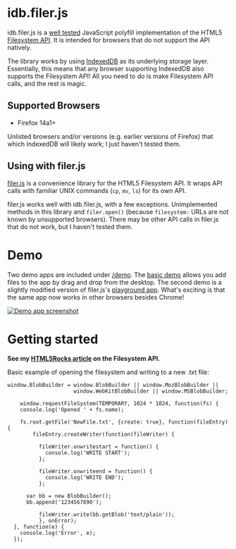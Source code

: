 idb.filer.js
===========

idb.filer.js is a [well tested](/idb.filer.js/tree/master/tests) JavaScript polyfill implementation
of the HTML5 [Filesystem API][1]. It is intended for browsers that do not
support the API natively.

The library works by using [IndexedDB][2] as its underlying storage layer. Essentially,
this means that any browser supporting IndexedDB also supports the Filesystem API!
All you need to do is make Filesystem API calls, and the rest is magic.

Supported Browsers
------------------

* Firefox 14a1+

Unlisted browsers and/or versions (e.g. earlier versions of Firefox) that
which IndexedDB will likely work; I just haven't tested them.

[1]: http://dev.w3.org/2009/dap/file-system/pub/FileSystem/
[2]: https://developer.mozilla.org/en/IndexedDB

Using with filer.js
------------------

[filer.js](https://github.com/ebidel/filer.js) is a convenience library for the
HTML5 Filesystem API. It wraps API calls with familiar UNIX commands
(`cp`, `mv`, `ls`) for its own API.

filer.js works well with idb.filer.js, with a few exceptions. Unimplemented
methods in this library and `filer.open()` (because `filesystem:` URLs are not
known by unsupported browsers). There may be other API calls in filer.js that
do not work, but I haven't tested them.

Demo
===============

Two demo apps are included under [/demo](master/demos). The
[basic demo](http://html5-demos.appspot.com/static/filesystem/idbfiler.js/demos/basic/index.html)
allows you add files to the app by drag and drop from the desktop. The second demo 
is a slightly modified version of filer.js's [playground app](http://html5-demos.appspot.com/static/filesystem/idbfiler.js/demos/playground/index.html). What's exciting is that the same app now works in other browsers besides Chrome!

<a href="http://html5-demos.appspot.com/static/filesystem/idbfiler.js/demos/basic/index.html">
  <img src="//github.com/ebidel/idb.filer.js/raw/master/demos/basic/images/demo_screenshot.png" title="Demo app screenshot" alt="Demo app screenshot">
</a>

Getting started
===============

**See my [HTML5Rocks article](http://www.html5rocks.com/tutorials/file/filesystem/)
on the Filesystem API.**

Basic example of opening the filesystem and writing to a new .txt file:

    window.BlobBuilder = window.BlobBuilder || window.MozBlobBuilder ||
                         window.WebKitBlobBuilder || window.MSBlobBuilder;

		window.requestFileSystem(TEMPORARY, 1024 * 1024, function(fs) {
	  	console.log('Opened ' + fs.name);

	  	fs.root.getFile('NewFile.txt', {create: true}, function(fileEntry) {
		    fileEntry.createWriter(function(fileWriter) {

		      fileWriter.onwritestart = function() {
		        console.log('WRITE START');
		      };

		      fileWriter.onwriteend = function() {
		        console.log('WRITE END');
		      };

          var bb = new BlobBuilder();
          bb.append('1234567890');

		      fileWriter.write(bb.getBlob('text/plain'));
			  }, onError);
	  }, function(e) {
	  	console.log('Error', e);
	  });
